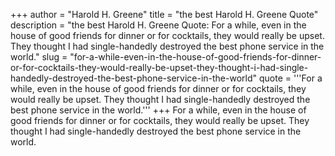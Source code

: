 +++
author = "Harold H. Greene"
title = "the best Harold H. Greene Quote"
description = "the best Harold H. Greene Quote: For a while, even in the house of good friends for dinner or for cocktails, they would really be upset. They thought I had single-handedly destroyed the best phone service in the world."
slug = "for-a-while-even-in-the-house-of-good-friends-for-dinner-or-for-cocktails-they-would-really-be-upset-they-thought-i-had-single-handedly-destroyed-the-best-phone-service-in-the-world"
quote = '''For a while, even in the house of good friends for dinner or for cocktails, they would really be upset. They thought I had single-handedly destroyed the best phone service in the world.'''
+++
For a while, even in the house of good friends for dinner or for cocktails, they would really be upset. They thought I had single-handedly destroyed the best phone service in the world.

